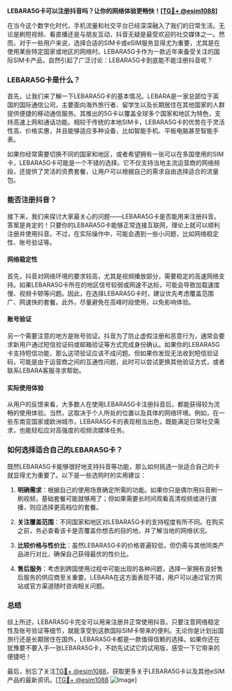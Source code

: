 **LEBARA5G卡可以注册抖音吗？让你的网络体验更畅快！[[TG💪+ @esim1088](https://t.me/s/esim1088)]**

在当今这个数字化时代，手机流量和社交平台已经深深融入了我们的日常生活。无论是刷短视频、看直播还是与朋友互动，抖音无疑是最受欢迎的社交媒体之一。然而，对于一些用户来说，选择合适的SIM卡或eSIM服务显得尤为重要，尤其是在使用某些特定国家或地区的网络时。LEBARA5G卡作为一款近年来备受关注的国际SIM卡产品，自然引起了广泛讨论：LEBARA5G卡到底能不能注册抖音呢？

### LEBARA5G卡是什么？

首先，让我们来了解一下LEBARA5G卡的基本情况。LEBARA是一家总部位于英国的国际通信公司，主要面向海外旅行者、留学生以及长期居住在其他国家的人群提供便捷的移动通信服务。其推出的5G卡以覆盖全球多个国家和地区为特色，支持高速上网和通话功能。相较于传统的本地SIM卡，LEBARA5G卡的优势在于灵活性高、价格实惠，并且能够适应多种设备，比如智能手机、平板电脑甚至智能手表。

如果你经常需要切换不同的国家和地区，或者希望拥有一张可以在多国使用的SIM卡，LEBARA5G卡可能是一个不错的选择。它不仅支持当地主流运营商的网络频段，还提供了灵活的资费套餐，让用户可以根据自己的需求自由选择适合的流量包。

### 能否注册抖音？

接下来，我们来探讨大家最关心的问题——LEBARA5G卡是否能用来注册抖音。答案是肯定的！只要你的LEBARA5G卡能够正常连接互联网，理论上就可以顺利注册并使用抖音。不过，在实际操作中，可能会遇到一些小问题，比如网络稳定性、账号验证等。

#### 网络稳定性

首先，抖音对网络环境的要求较高，尤其是视频播放部分，需要稳定的高速网络支持。如果LEBARA5G卡所在的地区信号较弱或网速不达标，可能会导致加载速度慢、视频卡顿等问题。因此，在选择LEBARA5G卡时，建议优先考虑覆盖范围广、网速快的套餐。此外，尽量避免在高峰时段使用，以免影响体验。

#### 账号验证

另一个需要注意的地方是账号验证。抖音为了防止虚假注册和恶意行为，通常会要求新用户通过短信验证码或邮箱验证等方式完成身份确认。如果你的LEBARA5G卡支持短信功能，那么这项验证应该不成问题。但如果你发现无法收到短信验证码，可能是由于运营商之间的互通性问题，此时可以尝试更换其他验证方式，或者联系LEBARA客服寻求帮助。

#### 实际使用体验

从用户的反馈来看，大多数人在使用LEBARA5G卡注册抖音后，都能获得较为流畅的使用体验。当然，这取决于个人所处的位置以及具体的网络环境。例如，在一些东南亚国家或欧洲城市，LEBARA5G卡的表现相当出色，既能满足日常社交需求，也能轻松应对高强度的视频流媒体任务。

### 如何选择适合自己的LEBARA5G卡？

既然LEBARA5G卡能够很好地支持抖音等功能，那么如何挑选一张适合自己的卡就显得尤为重要了。以下是一些选购时的实用建议：

1. **明确需求**：根据自己的使用场景确定所需的功能。如果你只是偶尔用抖音刷一刷视频，基础套餐可能就够用了；但如果需要长时间观看高清视频或进行直播，则应选择更高档位的套餐。
   
2. **关注覆盖范围**：不同国家和地区对LEBARA5G卡的支持程度有所不同。在购买之前，务必查看该卡是否覆盖你想去的目的地，并了解当地的网络状况。

3. **比较价格与性价比**：虽然LEBARA5G卡的价格普遍较低，但仍需与其他同类产品进行对比，确保自己获得最优的性价比。

4. **售后服务**：考虑到跨国使用过程中可能出现的各种问题，选择一家拥有良好售后服务的供应商至关重要。LEBARA在这方面表现不错，用户可以通过官方网站或官方渠道随时咨询相关问题。

### 总结

综上所述，LEBARA5G卡完全可以用来注册并正常使用抖音。只要注意网络稳定性及账号验证等细节，就能享受到这款国际SIM卡带来的便利。无论你是计划出国旅行还是长期居住在国外，LEBARA5G卡都是一款值得信赖的选择。如果你还在犹豫要不要入手一张LEBARA5G卡，不妨先试试它的试用版，感受一下它带来的便捷吧！

最后，别忘了关注[TG💪+ @esim1088](https://t.me/s/esim1088)，获取更多关于LEBARA5G卡以及其他eSIM产品的最新资讯。[[TG💪+ @esim1088](https://t.me/s/esim1088) ![Image](https://i.postimg.cc/4NQfJmqS/Snipaste-2025-05-13-00-14-12.png)]